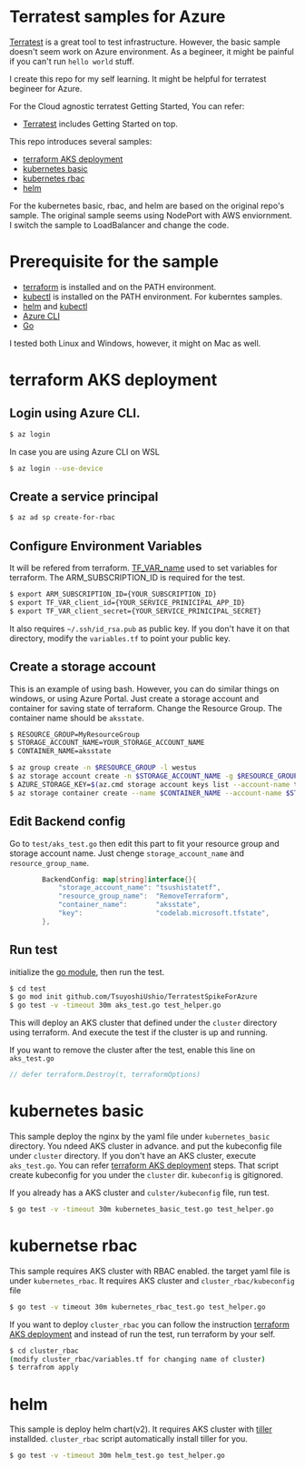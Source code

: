 # Terratest samples for Azure
[Terratest](https://github.com/gruntwork-io/terratest) is a great tool to test infrastructure. However, the basic sample doesn't seem work on Azure environment. 
As a begineer, it might be painful if you can't run `hello world` stuff. 

I create this repo for my self learning. It might be helpful for terratest begineer for Azure. 

For the Cloud agnostic terratest Getting Started, You can refer: 

* [Terratest](https://github.com/gruntwork-io/terratest) includes Getting Started on top. 

This repo introduces several samples: 

* [terraform AKS deployment](#terraform-AKS-deployment) 
* [kubernetes basic](#kubernetes-basic)
* [kubernetes rbac](#kubernetes-rbac)
* [helm](#helm) 

For the kubernetes basic, rbac, and helm are based on the original repo's sample. The original sample seems using NodePort with AWS enviornment. I switch the sample to LoadBalancer and change the code. 

# Prerequisite for the sample 

* [terraform](https://www.terraform.io/downloads.html) is installed and on the PATH environment. 
* [kubectl](https://kubernetes.io/docs/tasks/tools/install-kubectl/) is installed on the PATH environment. For kuberntes samples. 
* [helm](https://helm.sh/docs/intro/install/) and [kubectl](https://kubernetes.io/docs/tasks/tools/install-kubectl/)
* [Azure CLI](https://docs.microsoft.com/en-us/cli/azure/install-azure-cli?view=azure-cli-latest)
* [Go](https://golang.org/doc/install)

I tested both Linux and Windows, however, it might on Mac as well. 

# terraform AKS deployment

## Login using Azure CLI. 

```bash
$ az login
```

In case you are using Azure CLI on WSL

```bash
$ az login --use-device
```

## Create a service principal 

```bash 
$ az ad sp create-for-rbac
```

## Configure Environment Variables

It will be refered from terraform. [TF_VAR_name](https://www.terraform.io/docs/commands/environment-variables.html) used to set variables for terraform. The ARM_SUBSCRIPTION_ID is required for the test. 

```bash
$ export ARM_SUBSCRIPTION_ID={YOUR_SUBSCRIPTION_ID}
$ export TF_VAR_client_id={YOUR_SERVICE_PRINICIPAL_APP_ID} 
$ export TF_VAR_client_secret={YOUR_SERVICE_PRINICIPAL_SECRET}
```

It also requires `~/.ssh/id_rsa.pub` as public key. If you don't have it on that directory, modify the `variables.tf` to point your public key. 

## Create a storage account 
This is an example of using bash. However, you can do similar things on windows, or using Azure Portal. Just create a storage account and container for saving state of terraform. Change the Resource Group. The container name should be `aksstate`. 

```bash
$ RESOURCE_GROUP=MyResourceGroup
$ STORAGE_ACCOUNT_NAME=YOUR_STORAGE_ACCOUNT_NAME
$ CONTAINER_NAME=aksstate
```

```bash
$ az group create -n $RESOURCE_GROUP -l westus
$ az storage account create -n $STORAGE_ACCOUNT_NAME -g $RESOURCE_GROUP -l westus
$ AZURE_STORAGE_KEY=$(az.cmd storage account keys list --account-name tsushistorageaccount --resource-group MyResourceGroup | jq -r .[0].value)
$ az storage container create --name $CONTAINER_NAME --account-name $STORAGE_ACCOUNT_NAME --account-key "$AZURE_STORAGE_KEY"
```

## Edit Backend config

Go to `test/aks_test.go` then edit this part to fit your resource group and storage account name. Just chenge `storage_account_name` and `resource_group_name`. 

```go
		BackendConfig: map[string]interface{}{
			"storage_account_name": "tsushistatetf",
			"resource_group_name":  "RemoveTerraform",
			"container_name":       "aksstate",
			"key":                  "codelab.microsoft.tfstate",
		},
```
## Run test

initialize the [go module](https://blog.golang.org/using-go-modules), then run the test.  

```bash
$ cd test
$ go mod init github.com/TsuyoshiUshio/TerratestSpikeForAzure
$ go test -v -timeout 30m aks_test.go test_helper.go
```

This will deploy an AKS cluster that defined under the `cluster` directory using terraform. And execute the test if the cluster is up and running.  

If you want to remove the cluster after the test, enable this line on `aks_test.go`

```go
// defer terraform.Destroy(t, terraformOptions)
```

# kubernetes basic 

This sample deploy the nginx by the yaml file under `kubernetes_basic` directory. You ndeed AKS cluster in advance. and put the kubeconfig file under `cluster` directory. If you don't have an AKS cluster, execute `aks_test.go`. You can refer [terraform AKS deployment](#terraform-AKS-deployment) steps. That script create kubeconfig for you under the `cluster` dir. `kubeconfig` is gitignored.  

If you already has a AKS cluster and `culster/kubeconfig` file, run test. 

```bash
$ go test -v -timeout 30m kubernetes_basic_test.go test_helper.go
```

# kubernetse rbac

This sample requires AKS cluster with RBAC enabled. the target yaml file is under `kubernetes_rbac`. It requires AKS cluster and `cluster_rbac/kubeconfig` file

```bash
$ go test -v timeout 30m kubernetes_rbac_test.go test_helper.go
```

If you want to deploy `cluster_rbac` you can follow the instruction [terraform AKS deployment](#terraform-AKS-deployment) and instead of run the test, run terraform by your self.

```bash
$ cd cluster_rbac
(modify cluster_rbac/variables.tf for changing name of cluster)
$ terrafrom apply 
```

# helm

This sample is deploy helm chart(v2). It requires AKS cluster with [tiller](https://v2.helm.sh/docs/using_helm/) installded. `cluster_rbac` script automatically install tiller for you. 

```bash
$ go test -v -timeout 30m helm_test.go test_helper.go
```


